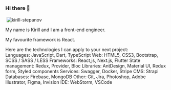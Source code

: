 <h3>Hi there 👋</h3>

<p>&nbsp;<img align="center" src="https://github-readme-stats.vercel.app/api?username=kirill-stepanov&show_icons=true&locale=en" alt="kirill-stepanov" /></p>

<p>My name is Kirill and I am a front-end engineer.</p>

<p>My favourite framework is React.</p>

Here are the technologies I can apply to your next project:<br>
Languages: JavaScript, Dart, TypeScript
Web: HTML5, CSS3, Bootstrap, SCSS / SASS / LESS
Frameworks: React,js, Next.js, Flutter
State management: Redux, Provider, Bloc
Libraries: AntDesign, Material UI, Redux form, Styled components
Services: Swagger, Docker, Stripe
CMS: Strapi
Databases: Firebase, MongoDB
Other: Git, Jira, Photoshop, Adobe Illustrator, Figma, Invision
IDE: WebStorm, VSCode
